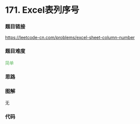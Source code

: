 # 171. Excel表列序号

### 题目链接

https://leetcode-cn.com/problems/excel-sheet-column-number

### 题目难度

<font color=#5CB85C>简单</font>

### 思路



### 图解

无

### 代码

```python
```